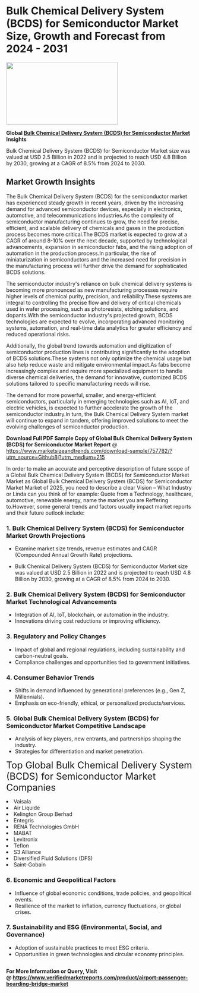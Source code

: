 <H1>Bulk Chemical Delivery System (BCDS) for Semiconductor Market Size, Growth and Forecast from 2024 - 2031</H1><img class="aligncenter size-medium wp-image-584254" src="https://thirdeyenews.in/wp-content/uploads/2024/09/Global-Market-Research-300x168.jpeg" alt="" width="300" height="168" /><p><strong>Global&nbsp;<a href="https://www.marketsizeandtrends.com/download-sample/757782/?utm_source=Github8j?utm_medium=215">Bulk Chemical Delivery System (BCDS) for Semiconductor Market</a> Insights</strong></p><p>Bulk Chemical Delivery System (BCDS) for Semiconductor Market size was valued at USD 2.5 Billion in 2022 and is projected to reach USD 4.8 Billion by 2030, growing at a CAGR of 8.5% from 2024 to 2030.</p><p><!DOCTYPE html> <html lang="en"> <head> <meta charset="UTF-8"> <meta name="viewport" content="width=device-width, initial-scale=1.0"> <title>Bulk Chemical Delivery System (BCDS) for Semiconductor Market Growth Insights</title> </head> <body> <h2>Market Growth Insights</h2> <p> The Bulk Chemical Delivery System (BCDS) for the semiconductor market has experienced steady growth in recent years, driven by the increasing demand for advanced semiconductor devices, especially in electronics, automotive, and telecommunications industries.As the complexity of semiconductor manufacturing continues to grow, the need for precise, efficient, and scalable delivery of chemicals and gases in the production process becomes more critical.The BCDS market is expected to grow at a CAGR of around 8-10% over the next decade, supported by technological advancements, expansion in semiconductor fabs, and the rising adoption of automation in the production process.In particular, the rise of miniaturization in semiconductors and the increased need for precision in the manufacturing process will further drive the demand for sophisticated BCDS solutions.</p> <p> The semiconductor industry's reliance on bulk chemical delivery systems is becoming more pronounced as new manufacturing processes require higher levels of chemical purity, precision, and reliability.These systems are integral to controlling the precise flow and delivery of critical chemicals used in wafer processing, such as photoresists, etching solutions, and dopants.With the semiconductor industry's projected growth, BCDS technologies are expected to evolve, incorporating advanced monitoring systems, automation, and real-time data analytics for greater efficiency and reduced operational risks.</p> <p> Additionally, the global trend towards automation and digitization of semiconductor production lines is contributing significantly to the adoption of BCDS solutions.These systems not only optimize the chemical usage but also help reduce waste and mitigate environmental impact.As fabs become increasingly complex and require more specialized equipment to handle diverse chemical deliveries, the demand for innovative, customized BCDS solutions tailored to specific manufacturing needs will rise.</p> <p> The demand for more powerful, smaller, and energy-efficient semiconductors, particularly in emerging technologies such as AI, IoT, and electric vehicles, is expected to further accelerate the growth of the semiconductor industry.In turn, the Bulk Chemical Delivery System market will continue to expand in tandem, offering improved solutions to meet the evolving challenges of semiconductor production.</p> <p><span class=""><strong>Download Full PDF Sample Copy of Global Bulk Chemical Delivery System (BCDS) for Semiconductor Market Report</strong> @ <a href="https://www.marketsizeandtrends.com/download-sample/757782/?utm_source=Github8j?utm_medium=215" target="_blank">https://www.marketsizeandtrends.com/download-sample/757782/?utm_source=Github8j?utm_medium=215</a></span></p><p>In order to make an accurate and perceptive description of future scope of a Global&nbsp;Bulk Chemical Delivery System (BCDS) for Semiconductor Market Market as Global&nbsp;Bulk Chemical Delivery System (BCDS) for Semiconductor Market Market of 2025, you need to describe a clear Vision &ndash; What Industry or Linda can you think of for example: Quote from a Technology, healthcare, automotive, renewable energy, name the market you are Reffering to.However, some general trends and factors usually impact market reports and their future outlook include:</p><h3>1.&nbsp;<strong>Bulk Chemical Delivery System (BCDS) for Semiconductor Market Growth Projections</strong></h3><ul><li>Examine market size trends, revenue estimates and CAGR (Compounded Annual Growth Rate) projections.</li><li><p>Bulk Chemical Delivery System (BCDS) for Semiconductor Market size was valued at USD 2.5 Billion in 2022 and is projected to reach USD 4.8 Billion by 2030, growing at a CAGR of 8.5% from 2024 to 2030.</p></li></ul><h3>2.&nbsp;<strong>Bulk Chemical Delivery System (BCDS) for Semiconductor Market Technological Advancements</strong></h3><ul><li>Integration of AI, IoT, blockchain, or automation in the industry.</li><li>Innovations driving cost reductions or improving efficiency.</li></ul><h3>3.&nbsp;<strong>Regulatory and Policy Changes</strong></h3><ul><li>Impact of global and regional regulations, including sustainability and carbon-neutral goals.</li><li>Compliance challenges and opportunities tied to government initiatives.</li></ul><h3>4.&nbsp;<strong>Consumer Behavior Trends</strong></h3><ul><li>Shifts in demand influenced by generational preferences (e.g., Gen Z, Millennials).</li><li>Emphasis on eco-friendly, ethical, or personalized products/services.</li></ul><h3>5.&nbsp;<strong>Global Bulk Chemical Delivery System (BCDS) for Semiconductor Market Competitive Landscape</strong></h3><ul><li>Analysis of key players, new entrants, and partnerships shaping the industry.</li><li>Strategies for differentiation and market penetration.</li></ul><p data-pm-slice="1 1 []"><span style="color: inherit; font-family: inherit; font-size: 25px;">Top Global Bulk Chemical Delivery System (BCDS) for Semiconductor Market Companies</span></p><div class="" data-test-id=""><p><li>Vaisala</li><li> Air Liquide</li><li> Kelington Group Berhad</li><li> Entegris</li><li> RENA Technologies GmbH</li><li> MABAT</li><li> Levitronix</li><li> Teflon</li><li> S3 Alliance</li><li> Diversified Fluid Solutions (DFS)</li><li> Saint-Gobain</li></p></div><h3>6.&nbsp;<strong>Economic and Geopolitical Factors</strong></h3><ul><li>Influence of global economic conditions, trade policies, and geopolitical events.</li><li>Resilience of the market to inflation, currency fluctuations, or global crises.</li></ul><h3>7.&nbsp;<strong>Sustainability and ESG (Environmental, Social, and Governance)</strong></h3><ul><li>Adoption of sustainable practices to meet ESG criteria.</li><li>Opportunities in green technologies and circular economy principles.</li></ul><h2><strong style="font-size: 14px;">For More Information or Query, Visit @&nbsp;</strong><a style="background-color: #ffffff; font-size: 14px;" href="https://www.marketsizeandtrends.com/report/bulk-chemical-delivery-system-bcds-for-semiconductor-market/" target="_blank">https://www.verifiedmarketreports.com/product/airport-passenger-boarding-bridge-market</a></h2>